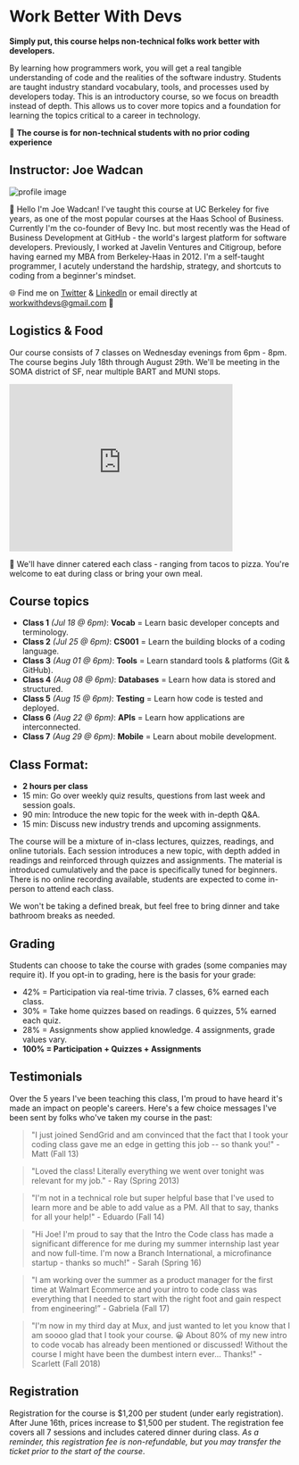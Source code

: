 # Work Better With Devs

**Simply put, this course helps non-technical folks work better with developers.** 

By learning how programmers work, you will get a real tangible understanding of code and the realities of the software industry. Students are taught industry standard vocabulary, tools, and processes used by developers today. This is an introductory course, so we focus on breadth instead of depth. This allows us to cover more topics and a foundation for learning the topics critical to a career in technology.

:tada: **The course is for non-technical students with no prior coding experience**

## Instructor: Joe Wadcan 

![profile image](https://user-images.githubusercontent.com/1266306/40632751-38f2cbe0-629f-11e8-8607-dd4af1944482.png)

:wave: Hello I'm Joe Wadcan! I've  taught this course at UC Berkeley for five years, as one of the most popular courses at the Haas School of Business. Currently I'm the co-founder of Bevy Inc. but most recently was the Head of Business Development at GitHub - the world's largest platform for software developers. Previously, I worked at Javelin Ventures and Citigroup, before having earned my MBA from Berkeley-Haas in 2012. I'm a self-taught programmer, I acutely understand the hardship, strategy, and shortcuts to coding from a beginner's mindset.

:globe_with_meridians: Find me on [Twitter](https://twitter.com/joewadcan) & [LinkedIn](https://www.linkedin.com/in/joewadcan) or email directly at workwithdevs@gmail.com :email:

## Logistics & Food

Our course consists of 7 classes on Wednesday evenings from 6pm - 8pm. The course begins July 18th through August 29th. We'll be meeting in the SOMA district of SF, near multiple BART and MUNI stops. 

<iframe src="https://www.google.com/maps/embed?pb=!1m18!1m12!1m3!1d3153.3349035200476!2d-122.40885138497453!3d37.7821904797581!2m3!1f0!2f0!3f0!3m2!1i1024!2i768!4f13.1!3m3!1m2!1s0x808580869d1dffa7%3A0xeb7777b1023af21e!2s901+Mission+St%2C+San+Francisco%2C+CA+94103!5e0!3m2!1sen!2sus!4v1527554421824" width="400" height="300" frameborder="0" style="border:0" allowfullscreen></iframe>

:taco: We'll have dinner catered each class - ranging from tacos to pizza. You're welcome to eat during class or bring your own meal. 

## Course topics

- **Class 1** _(Jul 18 @ 6pm)_: **Vocab** = Learn basic developer concepts and terminology.
- **Class 2** _(Jul 25 @ 6pm)_: **CS001** = Learn the building blocks of a coding language.
- **Class 3** _(Aug 01 @ 6pm)_: **Tools** = Learn standard tools & platforms (Git & GitHub).
- **Class 4** _(Aug 08 @ 6pm)_: **Databases** = Learn how data is stored and structured.
- **Class 5** _(Aug 15 @ 6pm)_: **Testing** = Learn how code is tested and deployed.
- **Class 6** _(Aug 22 @ 6pm)_: **APIs** = Learn how applications are interconnected.
- **Class 7** _(Aug 29 @ 6pm)_: **Mobile** = Learn about mobile development.

## Class Format:

- **2 hours per class**
- 15 min: Go over weekly quiz results, questions from last week and session goals.
- 90 min: Introduce the new topic for the week with in-depth Q&A.
- 15 min: Discuss new industry trends and upcoming assignments.

The course will be a mixture of in-class lectures, quizzes, readings, and online tutorials. Each session introduces a new topic, with depth added in readings and reinforced through quizzes and assignments. The material is introduced cumulatively and the pace is specifically tuned for beginners. There is no online recording available, students are expected to come in-person to attend each class.

We won't be taking a defined break, but feel free to bring dinner and take bathroom breaks as needed. 

## Grading

Students can choose to take the course with grades (some companies may require it). If you opt-in to grading, here is the basis for your grade:

- 42% = Participation via real-time trivia. 7 classes, 6% earned each class.
- 30% = Take home quizzes based on readings. 6 quizzes, 5% earned each quiz.
- 28% = Assignments show applied knowledge. 4 assignments, grade values vary.
- **100% = Participation + Quizzes + Assignments**

## Testimonials

Over the 5 years I've been teaching this class, I'm proud to have heard it's made an impact on people's careers. Here's a few choice messages I've been sent by folks who've taken my course in the past:

> "I just joined SendGrid and am convinced that the fact that I took your coding class gave me an edge in getting this job -- so thank you!" - Matt (Fall 13)

> "Loved the class! Literally everything we went over tonight was relevant for my job." - Ray (Spring 2013)

> "I'm not in a technical role but super helpful base that I've used to learn more and be able to add value as a PM. All that to say, thanks for all your help!" - Eduardo (Fall 14)

> "Hi Joe! I'm proud to say that the Intro the Code class has made a significant difference for me during my summer internship last year and now full-time. I'm now a Branch International, a microfinance startup - thanks so much!" - Sarah (Spring 16)

> "I am working over the summer as a product manager for the first time at Walmart Ecommerce and your intro to code class was everything that I needed to start with the right foot and gain respect from engineering!”  - Gabriela (Fall 17)

> "I'm now in my third day at Mux, and just wanted to let you know that I am soooo glad that I took your course. 😀 About 80% of my new intro to code vocab has already been mentioned or discussed! Without the course I might have been the dumbest intern ever... Thanks!" - Scarlett (Fall 2018)

## Registration

Registration for the course is $1,200 per student (under early registration). After June 16th, prices increase to $1,500 per student. The registration fee covers all 7 sessions and includes catered dinner during class. _As a reminder, this registration fee is non-refundable, but you may transfer the ticket prior to the start of the course_. 

<tito-widget event="workwithdevs/summer-2018"></tito-widget>
